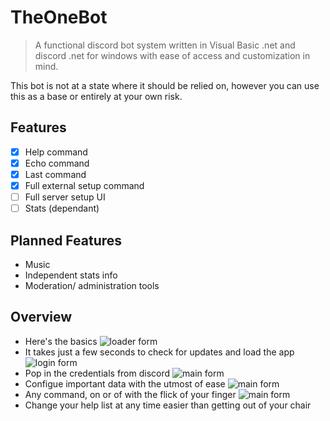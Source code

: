 # TheOneBot

> A functional discord bot system written in Visual Basic .net and discord .net for windows with ease of access and customization in mind.

This bot is not at a state where it should be relied on, however you can use this as a base or entirely at your own risk.
## Features
- [x] Help command
- [x] Echo command
- [x] Last command
- [x] Full external setup command
- [ ] Full server setup UI
- [ ] Stats (dependant)
## Planned Features
- Music
- Independent stats info
- Moderation/ administration tools
## Overview
- Here's the basics
![loader form](https://theonetruecode.github.io/TheOneBot/images/splash.png "Automatic updates")
- It takes just a few seconds to check for updates and load the app
![login form](https://theonetruecode.github.io/TheOneBot/images/login.png "Login")
- Pop in the credentials from discord
![main form](https://theonetruecode.github.io/TheOneBot/images/general.png "General setup")
- Configue important data with the utmost of ease
![main form](https://theonetruecode.github.io/TheOneBot/images/commands.png "Command Toggles")
- Any command, on or of with the flick of your finger
![main form](https://theonetruecode.github.io/TheOneBot/images/help.png "Help list customizations on the fly")
- Change your help list at any time easier than getting out of your chair
